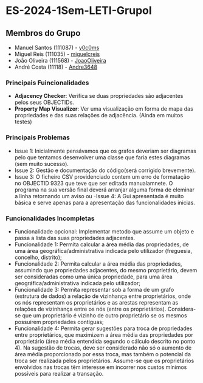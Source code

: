 # ES-2024-1Sem-LETI-GrupoI

## Membros do Grupo
- Manuel Santos (111087) - [y0c0ms](https://github.com/y0c0ms)
- Miguel Reis (111035) - [miguelcreis](https://github.com/miguelcreis)
- João Oliveira (111568) - [JoaoOliveira](https://github.com/JoaoOIiveira)
- André Costa (11118) - [Andre3648](https://github.com/Andre3648)

### Principais Fuincionalidades
- **Adjacency Checker**: Verifica se duas propriedades são adjacentes pelos seus OBJECTIDs.
- **Property Map Visualizer**: Ver uma visualização em forma de mapa das propriedades e das suas relações de adjacência. (Ainda em muitos testes)

### Principais Problemas
- Issue 1: Inicialmente pensávamos que os grafos deveriam ser diagramas pelo que tentamos desenvolver uma classe que faria estes diagramas (sem muito sucesso).
- Issue 2: Gestão e documentação do código(será corrigido brevemente).
- Issue 3: O ficheiro CSV providenciado contem um erro de formatação no OBJECTID 9323 que teve que ser editada manualamnete. O programa na sua versão final deverá arranjar alguma forma de eleminar a linha retornando um aviso ou 
-Issue 4: A Gui apresentada é muito básica e serve apenas para a apresentação das funcionalidades inicias.

### Funcionalidades Incompletas

- Funcionalidade opcional: Implementar metodo que assume um objeto e passa a lista das suas propriedades adjacentes.
- Funcionalidade 1: Permita calcular a área média das propriedades, de uma área geográfica/administrativa indicada pelo utilizador (freguesia, concelho, distrito);
- Funcionalidade 2: Permita calcular a área média das propriedades, assumindo que propriedades adjacentes, do mesmo proprietário, devem ser consideradas como uma única propriedade, para uma área geográfica/administrativa indicada pelo utilizador;
- Funcionalidade 3: Permita representar sob a forma de um grafo (estrutura de dados) a relação de vizinhança entre proprietários, onde os nós representam os proprietários e as arestas representam as relações de vizinhança entre os nós (entre os proprietários). Considera-se que um proprietário é vizinho de outro proprietário se os mesmos possuírem propriedades contíguas;
- Funcionalidade 4: Permita gerar sugestões para troca de propriedades entre proprietários, que maximizem a área média das propriedades por proprietário (área média entendida segundo o cálculo descrito no ponto 4). Na sugestão de trocas, deve ser considerado não só o aumento de área média proporcionado por essa troca, mas também o potencial da troca ser realizada pelos proprietários. Assume-se que os proprietários envolvidos nas trocas têm interesse em incorrer nos custos mínimos possíveis para realizar a transação.
